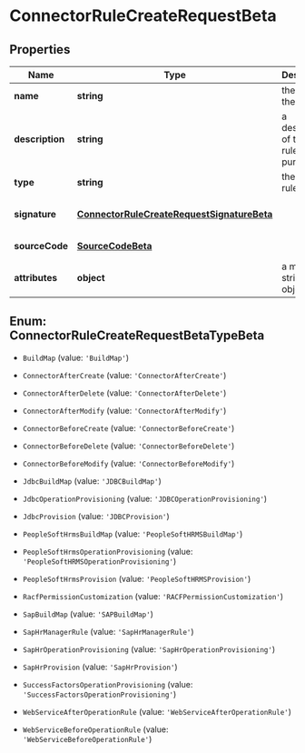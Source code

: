 # ConnectorRuleCreateRequestBeta

## Properties

Name | Type | Description | Notes
------------ | ------------- | ------------- | -------------
**name** | **string** | the name of the rule | [default to undefined]
**description** | **string** | a description of the rule\&#39;s purpose | [optional] [default to undefined]
**type** | **string** | the type of rule | [default to undefined]
**signature** | [**ConnectorRuleCreateRequestSignatureBeta**](ConnectorRuleCreateRequestSignatureBeta.md) |  | [optional] [default to undefined]
**sourceCode** | [**SourceCodeBeta**](SourceCodeBeta.md) |  | [default to undefined]
**attributes** | **object** | a map of string to objects | [optional] [default to undefined]



## Enum: ConnectorRuleCreateRequestBetaTypeBeta


* `BuildMap` (value: `'BuildMap'`)

* `ConnectorAfterCreate` (value: `'ConnectorAfterCreate'`)

* `ConnectorAfterDelete` (value: `'ConnectorAfterDelete'`)

* `ConnectorAfterModify` (value: `'ConnectorAfterModify'`)

* `ConnectorBeforeCreate` (value: `'ConnectorBeforeCreate'`)

* `ConnectorBeforeDelete` (value: `'ConnectorBeforeDelete'`)

* `ConnectorBeforeModify` (value: `'ConnectorBeforeModify'`)

* `JdbcBuildMap` (value: `'JDBCBuildMap'`)

* `JdbcOperationProvisioning` (value: `'JDBCOperationProvisioning'`)

* `JdbcProvision` (value: `'JDBCProvision'`)

* `PeopleSoftHrmsBuildMap` (value: `'PeopleSoftHRMSBuildMap'`)

* `PeopleSoftHrmsOperationProvisioning` (value: `'PeopleSoftHRMSOperationProvisioning'`)

* `PeopleSoftHrmsProvision` (value: `'PeopleSoftHRMSProvision'`)

* `RacfPermissionCustomization` (value: `'RACFPermissionCustomization'`)

* `SapBuildMap` (value: `'SAPBuildMap'`)

* `SapHrManagerRule` (value: `'SapHrManagerRule'`)

* `SapHrOperationProvisioning` (value: `'SapHrOperationProvisioning'`)

* `SapHrProvision` (value: `'SapHrProvision'`)

* `SuccessFactorsOperationProvisioning` (value: `'SuccessFactorsOperationProvisioning'`)

* `WebServiceAfterOperationRule` (value: `'WebServiceAfterOperationRule'`)

* `WebServiceBeforeOperationRule` (value: `'WebServiceBeforeOperationRule'`)



